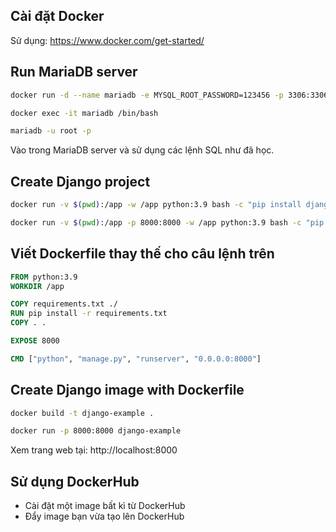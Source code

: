 ## Cài đặt Docker
Sử dụng: https://www.docker.com/get-started/

## Run MariaDB server
```bash
docker run -d --name mariadb -e MYSQL_ROOT_PASSWORD=123456 -p 3306:3306 mariadb

docker exec -it mariadb /bin/bash

mariadb -u root -p
```

Vào trong MariaDB server và sử dụng các lệnh SQL như đã học.

## Create Django project
```bash
docker run -v $(pwd):/app -w /app python:3.9 bash -c "pip install django && django-admin startproject mysite ."

docker run -v $(pwd):/app -p 8000:8000 -w /app python:3.9 bash -c "pip install -r requirements.txt && python manage.py runserver 0.0.0.0:8000"
```

## Viết Dockerfile thay thế cho câu lệnh trên
```Dockerfile
FROM python:3.9
WORKDIR /app

COPY requirements.txt ./
RUN pip install -r requirements.txt
COPY . .

EXPOSE 8000

CMD ["python", "manage.py", "runserver", "0.0.0.0:8000"]
```

## Create Django image with Dockerfile
```bash
docker build -t django-example .

docker run -p 8000:8000 django-example
```

Xem trang web tại: http://localhost:8000

## Sử dụng DockerHub
- Cài đặt một image bất kì từ DockerHub
- Đẩy image bạn vừa tạo lên DockerHub